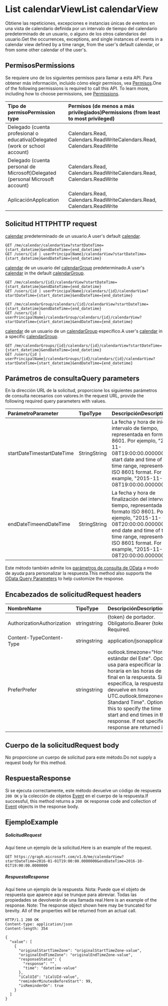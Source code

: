 # <a name="list-calendarview"></a><span data-ttu-id="9a69d-101">List calendarView</span><span class="sxs-lookup"><span data-stu-id="9a69d-101">List calendarView</span></span>

<span data-ttu-id="9a69d-102">Obtiene las repeticiones, excepciones e instancias únicas de eventos en una vista de calendario definida por un intervalo de tiempo del calendario predeterminado de un usuario, o alguno de los otros calendarios del usuario.</span><span class="sxs-lookup"><span data-stu-id="9a69d-102">Get the occurrences, exceptions, and single instances of events in a calendar view defined by a time range, from the user's default calendar, or from some other calendar of the user's.</span></span>
## <a name="permissions"></a><span data-ttu-id="9a69d-103">Permisos</span><span class="sxs-lookup"><span data-stu-id="9a69d-103">Permissions</span></span>
<span data-ttu-id="9a69d-p101">Se requiere uno de los siguientes permisos para llamar a esta API. Para obtener más información, incluido cómo elegir permisos, vea [Permisos](../../../concepts/permissions_reference.md).</span><span class="sxs-lookup"><span data-stu-id="9a69d-p101">One of the following permissions is required to call this API. To learn more, including how to choose permissions, see [Permissions](../../../concepts/permissions_reference.md).</span></span>

|<span data-ttu-id="9a69d-106">Tipo de permiso</span><span class="sxs-lookup"><span data-stu-id="9a69d-106">Permission type</span></span>      | <span data-ttu-id="9a69d-107">Permisos (de menos a más privilegiados)</span><span class="sxs-lookup"><span data-stu-id="9a69d-107">Permissions (from least to most privileged)</span></span>              | 
|:--------------------|:---------------------------------------------------------| 
|<span data-ttu-id="9a69d-108">Delegado (cuenta profesional o educativa)</span><span class="sxs-lookup"><span data-stu-id="9a69d-108">Delegated (work or school account)</span></span> | <span data-ttu-id="9a69d-109">Calendars.Read, Calendars.ReadWrite</span><span class="sxs-lookup"><span data-stu-id="9a69d-109">Calendars.Read, Calendars.ReadWrite</span></span>    | 
|<span data-ttu-id="9a69d-110">Delegado (cuenta personal de Microsoft)</span><span class="sxs-lookup"><span data-stu-id="9a69d-110">Delegated (personal Microsoft account)</span></span> | <span data-ttu-id="9a69d-111">Calendars.Read, Calendars.ReadWrite</span><span class="sxs-lookup"><span data-stu-id="9a69d-111">Calendars.Read, Calendars.ReadWrite</span></span>    | 
|<span data-ttu-id="9a69d-112">Aplicación</span><span class="sxs-lookup"><span data-stu-id="9a69d-112">Application</span></span> | <span data-ttu-id="9a69d-113">Calendars.Read, Calendars.ReadWrite</span><span class="sxs-lookup"><span data-stu-id="9a69d-113">Calendars.Read, Calendars.ReadWrite</span></span> | 

## <a name="http-request"></a><span data-ttu-id="9a69d-114">Solicitud HTTP</span><span class="sxs-lookup"><span data-stu-id="9a69d-114">HTTP request</span></span>

<span data-ttu-id="9a69d-115">[calendar](../resources/calendar.md) predeterminado de un usuario.</span><span class="sxs-lookup"><span data-stu-id="9a69d-115">A user's default [calendar](../resources/calendar.md).</span></span>
<!-- { "blockType": "ignored" } -->
```http
GET /me/calendar/calendarView?startDateTime={start_datetime}&endDateTime={end_datetime}
GET /users/{id | userPrincipalName}/calendarView?startDateTime={start_datetime}&endDateTime={end_datetime}
```

<span data-ttu-id="9a69d-116">[calendar](../resources/calendar.md) de un usuario del [calendarGroup](../resources/calendargroup.md) predeterminado.</span><span class="sxs-lookup"><span data-stu-id="9a69d-116">A user's [calendar](../resources/calendar.md) in the default [calendarGroup](../resources/calendargroup.md).</span></span>
<!-- { "blockType": "ignored" } -->
```http
GET /me/calendars/{id}/calendarView?startDateTime={start_datetime}&endDateTime={end_datetime}
GET /users/{id | userPrincipalName}/calendars/{id}/calendarView?startDateTime={start_datetime}&endDateTime={end_datetime}

GET /me/calendarGroup/calendars/{id}/calendarView?startDateTime={start_datetime}&endDateTime={end_datetime}
GET /users/{id | userPrincipalName}/calendarGroup/calendars/{id}/calendarView?startDateTime={start_datetime}&endDateTime={end_datetime}
```

<span data-ttu-id="9a69d-117">[calendar](../resources/calendar.md) de un usuario de un [calendarGroup](../resources/calendargroup.md) específico.</span><span class="sxs-lookup"><span data-stu-id="9a69d-117">A user's [calendar](../resources/calendar.md) in a specific [calendarGroup](../resources/calendargroup.md).</span></span>
<!-- { "blockType": "ignored" } -->
```http
GET /me/calendarGroups/{id}/calendars/{id}/calendarView?startDateTime={start_datetime}&endDateTime={end_datetime}
GET /users/{id | userPrincipalName}/calendarGroups/{id}/calendars/{id}/calendarView?startDateTime={start_datetime}&endDateTime={end_datetime}
```

## <a name="query-parameters"></a><span data-ttu-id="9a69d-118">Parámetros de consulta</span><span class="sxs-lookup"><span data-stu-id="9a69d-118">Query parameters</span></span>

<span data-ttu-id="9a69d-119">En la dirección URL de la solicitud, proporcione los siguientes parámetros de consulta necesarios con valores.</span><span class="sxs-lookup"><span data-stu-id="9a69d-119">In the request URL, provide the following required query parameters with values.</span></span>

| <span data-ttu-id="9a69d-120">Parámetro</span><span class="sxs-lookup"><span data-stu-id="9a69d-120">Parameter</span></span>    | <span data-ttu-id="9a69d-121">Tipo</span><span class="sxs-lookup"><span data-stu-id="9a69d-121">Type</span></span>   |<span data-ttu-id="9a69d-122">Descripción</span><span class="sxs-lookup"><span data-stu-id="9a69d-122">Description</span></span>|
|:---------------|:--------|:----------|
|<span data-ttu-id="9a69d-123">startDateTime</span><span class="sxs-lookup"><span data-stu-id="9a69d-123">startDateTime</span></span>|<span data-ttu-id="9a69d-124">String</span><span class="sxs-lookup"><span data-stu-id="9a69d-124">String</span></span>|<span data-ttu-id="9a69d-p102">La fecha y hora de inicio del intervalo de tiempo, representada en formato ISO 8601. Por ejemplo, "2015-11-08T19:00:00.0000000".</span><span class="sxs-lookup"><span data-stu-id="9a69d-p102">The start date and time of the time range, represented in ISO 8601 format. For example, "2015-11-08T19:00:00.0000000".</span></span>|
|<span data-ttu-id="9a69d-127">endDateTime</span><span class="sxs-lookup"><span data-stu-id="9a69d-127">endDateTime</span></span>|<span data-ttu-id="9a69d-128">String</span><span class="sxs-lookup"><span data-stu-id="9a69d-128">String</span></span>|<span data-ttu-id="9a69d-p103">La fecha y hora de finalización del intervalo de tiempo, representada en formato ISO 8601. Por ejemplo, "2015-11-08T20:00:00.0000000".</span><span class="sxs-lookup"><span data-stu-id="9a69d-p103">The end date and time of the time range, represented in ISO 8601 format. For example, "2015-11-08T20:00:00.0000000".</span></span>|

<span data-ttu-id="9a69d-131">Este método también admite los [parámetros de consulta de OData](http://developer.microsoft.com/en-us/graph/docs/overview/query_parameters) a modo de ayuda para personalizar la respuesta.</span><span class="sxs-lookup"><span data-stu-id="9a69d-131">This method also supports the [OData Query Parameters](http://developer.microsoft.com/en-us/graph/docs/overview/query_parameters) to help customize the response.</span></span>
## <a name="request-headers"></a><span data-ttu-id="9a69d-132">Encabezados de solicitud</span><span class="sxs-lookup"><span data-stu-id="9a69d-132">Request headers</span></span>
| <span data-ttu-id="9a69d-133">Nombre</span><span class="sxs-lookup"><span data-stu-id="9a69d-133">Name</span></span>       | <span data-ttu-id="9a69d-134">Tipo</span><span class="sxs-lookup"><span data-stu-id="9a69d-134">Type</span></span> | <span data-ttu-id="9a69d-135">Descripción</span><span class="sxs-lookup"><span data-stu-id="9a69d-135">Description</span></span>|
|:-----------|:------|:----------|
| <span data-ttu-id="9a69d-136">Authorization</span><span class="sxs-lookup"><span data-stu-id="9a69d-136">Authorization</span></span>  | <span data-ttu-id="9a69d-137">string</span><span class="sxs-lookup"><span data-stu-id="9a69d-137">string</span></span>  | <span data-ttu-id="9a69d-p104">{token} de portador. Obligatorio.</span><span class="sxs-lookup"><span data-stu-id="9a69d-p104">Bearer {token}. Required.</span></span> |
| <span data-ttu-id="9a69d-140">Content-Type</span><span class="sxs-lookup"><span data-stu-id="9a69d-140">Content-Type</span></span>   | <span data-ttu-id="9a69d-141">string</span><span class="sxs-lookup"><span data-stu-id="9a69d-141">string</span></span>  | <span data-ttu-id="9a69d-142">application/json</span><span class="sxs-lookup"><span data-stu-id="9a69d-142">application/json</span></span> | 
| <span data-ttu-id="9a69d-143">Prefer</span><span class="sxs-lookup"><span data-stu-id="9a69d-143">Prefer</span></span> | <span data-ttu-id="9a69d-144">string</span><span class="sxs-lookup"><span data-stu-id="9a69d-144">string</span></span> | <span data-ttu-id="9a69d-p105">outlook.timezone="Hora estándar del Este". Opcional. Se usa para especificar la zona horaria en las horas de inicio y final en la respuesta. Si no se especifica, la respuesta se devuelve en hora UTC.</span><span class="sxs-lookup"><span data-stu-id="9a69d-p105">outlook.timezone="Eastern Standard Time". Optional. Use this to specify the time zone for start and end times in the response. If not specified, the response are returned in UTC.</span></span> |

## <a name="request-body"></a><span data-ttu-id="9a69d-149">Cuerpo de la solicitud</span><span class="sxs-lookup"><span data-stu-id="9a69d-149">Request body</span></span>
<span data-ttu-id="9a69d-150">No proporcione un cuerpo de solicitud para este método.</span><span class="sxs-lookup"><span data-stu-id="9a69d-150">Do not supply a request body for this method.</span></span>

## <a name="response"></a><span data-ttu-id="9a69d-151">Respuesta</span><span class="sxs-lookup"><span data-stu-id="9a69d-151">Response</span></span>

<span data-ttu-id="9a69d-152">Si se ejecuta correctamente, este método devuelve un código de respuesta `200 OK` y la colección de objetos [Event](../resources/event.md) en el cuerpo de la respuesta.</span><span class="sxs-lookup"><span data-stu-id="9a69d-152">If successful, this method returns a `200 OK` response code and collection of [Event](../resources/event.md) objects in the response body.</span></span>
## <a name="example"></a><span data-ttu-id="9a69d-153">Ejemplo</span><span class="sxs-lookup"><span data-stu-id="9a69d-153">Example</span></span>
##### <a name="request"></a><span data-ttu-id="9a69d-154">Solicitud</span><span class="sxs-lookup"><span data-stu-id="9a69d-154">Request</span></span>
<span data-ttu-id="9a69d-155">Aquí tiene un ejemplo de la solicitud.</span><span class="sxs-lookup"><span data-stu-id="9a69d-155">Here is an example of the request.</span></span>
<!-- {
  "blockType": "request",
  "name": "get_calendarview"
}-->
```http
GET https://graph.microsoft.com/v1.0/me/calendarView?startDateTime=2016-01-01T19:00:00.0000000&endDateTime=2016-10-01T19:00:00.0000000 
```
##### <a name="response"></a><span data-ttu-id="9a69d-156">Respuesta</span><span class="sxs-lookup"><span data-stu-id="9a69d-156">Response</span></span>
<span data-ttu-id="9a69d-p106">Aquí tiene un ejemplo de la respuesta. Nota: Puede que el objeto de respuesta que aparece aquí se trunque para abreviar. Todas las propiedades se devolverán de una llamada real.</span><span class="sxs-lookup"><span data-stu-id="9a69d-p106">Here is an example of the response. Note: The response object shown here may be truncated for brevity. All of the properties will be returned from an actual call.</span></span>
<!-- {
  "blockType": "response",
  "truncated": true,
  "@odata.type": "microsoft.graph.event",
  "isCollection": true
} -->
```http
HTTP/1.1 200 OK
Content-type: application/json
Content-length: 354

{
  "value": [
    {
      "originalStartTimeZone": "originalStartTimeZone-value",
      "originalEndTimeZone": "originalEndTimeZone-value",
      "responseStatus": {
        "response": "",
        "time": "datetime-value"
      },
      "iCalUId": "iCalUId-value",
      "reminderMinutesBeforeStart": 99,
      "isReminderOn": true
    }
  ]
}
```

<!-- uuid: 8fcb5dbc-d5aa-4681-8e31-b001d5168d79
2015-10-25 14:57:30 UTC -->
<!-- {
  "type": "#page.annotation",
  "description": "List calendarView",
  "keywords": "",
  "section": "documentation",
  "tocPath": ""
}-->
